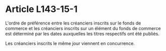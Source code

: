 # Article L143-15-1

L'ordre de préférence entre les créanciers inscrits sur le fonds de commerce et les créanciers inscrits sur un élément du fonds de commerce est déterminé par les dates auxquelles les titres respectifs ont été publiés.

Les créanciers inscrits le même jour viennent en concurrence.
